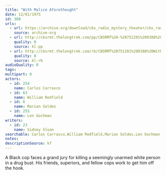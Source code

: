 ```yaml
---
title: "With Malice Aforethought"
date: 12/01/1975
id: 388
urls: 
  - url: https://archive.org/download/cbs_radio_mystery_theater/cbs_radio_mystery_theater-0351-0400.zip/cbs_radio_mystery_theater-0351-0400%2Fcbsrmt_0388_with_malice_aforethought.mp3
    source: archive-org
  - url: http://cbsrmt.thelongtrek.com/pp/CBSRMT%20-%20751201%200388%20With%20Malice%20Aforethought_pp.mp3
    quality: 0
    source: kl-pp
  - url: http://cbsrmt.thelongtrek.com/rb/CBSRMT%20751201%200388%20With%20Malice%20Aforethought_wuwm%20repeat%20from%205_11_76.mp3
    quality: 0
    source: kl-rb
audioQuality: 0
tags: 
multipart: 0
actors:  
  - id: 254
    name: Carlos Carrasco  
  - id: 63
    name: William Redfield  
  - id: 6
    name: Marian Seldes  
  - id: 255
    name: Len Gochman
writers:  
  - id: 23
    name: Sidney Sloan
searchable: Carlos Carrasco,William Redfield,Marian Seldes,Len Gochman Sidney Sloan
notes: 
descriptionSource: kf
---
```

A Black cop faces a grand jury for killing a seemingly unarmed white person in a drug bust. His friends, superiors, and fellow cops work to get him off the hook.